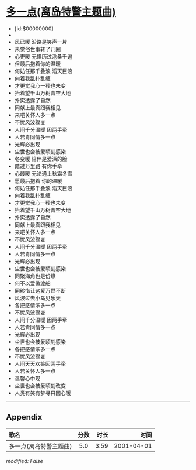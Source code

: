 # [多一点(离岛特警主题曲)](https://music.163.com/song?id=26075106)

* ﻿[id:$00000000]
* 
* 风已暖 沿路是笑声一片
* 未觉俗世事转了几圈
* 心更暖 无惧历过沧桑千遍
* 但最后抱着你的温暖
* 何妨任那千叠浪 滔天巨浪
* 向着我乱扑乱缠
* 才更觉我心一秒也未变
* 抬着望千山万树青空大地
* 扑实透露了自然
* 同献上最真跟我相见
* 来吧关怀人多一点
* 不忧风波骤变
* 人间千分温暖 因两手牵
* 人若肯同情多一点
* 光辉必出现
* 尘世也会被爱顷刻感染
* 冬变暖 陪伴是爱深的脸
* 踏过万里路 有你手牵
* 心最暖 无论遇上秋霜冬雪
* 愿最后抱着 你的温暖
* 何妨任那千叠浪 滔天巨浪
* 向着我乱扑乱缠
* 才更觉我心一秒也未变
* 抬着望千山万树青空大地
* 扑实透露了自然
* 同献上最真跟我相见
* 来吧关怀人多一点
* 不忧风波骤变
* 人间千分温暖 因两手牵
* 人若肯同情多一点
* 光辉必出现
* 尘世也会被爱顷刻感染
* 同聚海角也是份缘
* 何不以爱做渡船
* 同珍惜让这爱万世不断
* 风波过去小岛见乐天
* 各把感情浓多一点
* 不忧风波骤变
* 人间千分温暖 因两手牵
* 人若肯同情多一点
* 光辉必出现
* 尘世也会被爱顷刻感染
* 各把感情浓多一点
* 不忧风波骤变
* 人间天天欢笑因两手牵
* 人若关怀人多一点
* 温馨心中现
* 尘世也会被爱顷刻改变
* 人类有笑有梦寻只因心暖


---

## Appendix

|歌名|分数|时长|时间|
|:---|:---:|---:|---:|
|多一点(离岛特警主题曲)|5.0|3:59|2001-04-01

*modified: False*